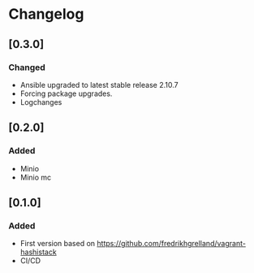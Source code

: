 # Changelog

## [0.3.0]

### Changed

- Ansible upgraded to latest stable release 2.10.7
- Forcing package upgrades.
- Logchanges

## [0.2.0]

### Added

- Minio
- Minio mc

## [0.1.0]

### Added

- First version based on https://github.com/fredrikhgrelland/vagrant-hashistack
- CI/CD
